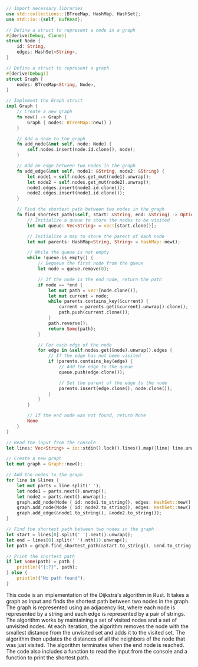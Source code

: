 ```rust
// Import necessary libraries
use std::collections::{BTreeMap, HashMap, HashSet};
use std::io::{self, BufRead};

// Define a struct to represent a node in a graph
#[derive(Debug, Clone)]
struct Node {
    id: String,
    edges: HashSet<String>,
}

// Define a struct to represent a graph
#[derive(Debug)]
struct Graph {
    nodes: BTreeMap<String, Node>,
}

// Implement the Graph struct
impl Graph {
    // Create a new graph
    fn new() -> Graph {
        Graph { nodes: BTreeMap::new() }
    }

    // Add a node to the graph
    fn add_node(&mut self, node: Node) {
        self.nodes.insert(node.id.clone(), node);
    }

    // Add an edge between two nodes in the graph
    fn add_edge(&mut self, node1: &String, node2: &String) {
        let node1 = self.nodes.get_mut(node1).unwrap();
        let node2 = self.nodes.get_mut(node2).unwrap();
        node1.edges.insert(node2.id.clone());
        node2.edges.insert(node1.id.clone());
    }

    // Find the shortest path between two nodes in the graph
    fn find_shortest_path(&self, start: &String, end: &String) -> Option<Vec<String>> {
        // Initialize a queue to store the nodes to be visited
        let mut queue: Vec<String> = vec![start.clone()];

        // Initialize a map to store the parent of each node
        let mut parents: HashMap<String, String> = HashMap::new();

        // While the queue is not empty
        while !queue.is_empty() {
            // Dequeue the first node from the queue
            let node = queue.remove(0);

            // If the node is the end node, return the path
            if node == *end {
                let mut path = vec![node.clone()];
                let mut current = node;
                while parents.contains_key(&current) {
                    current = parents.get(&current).unwrap().clone();
                    path.push(current.clone());
                }
                path.reverse();
                return Some(path);
            }

            // For each edge of the node
            for edge in &self.nodes.get(&node).unwrap().edges {
                // If the edge has not been visited
                if !parents.contains_key(edge) {
                    // Add the edge to the queue
                    queue.push(edge.clone());

                    // Set the parent of the edge to the node
                    parents.insert(edge.clone(), node.clone());
                }
            }
        }

        // If the end node was not found, return None
        None
    }
}

// Read the input from the console
let lines: Vec<String> = io::stdin().lock().lines().map(|line| line.unwrap()).collect();

// Create a new graph
let mut graph = Graph::new();

// Add the nodes to the graph
for line in &lines {
    let mut parts = line.split(' ');
    let node1 = parts.next().unwrap();
    let node2 = parts.next().unwrap();
    graph.add_node(Node { id: node1.to_string(), edges: HashSet::new() });
    graph.add_node(Node { id: node2.to_string(), edges: HashSet::new() });
    graph.add_edge(&node1.to_string(), &node2.to_string());
}

// Find the shortest path between two nodes in the graph
let start = lines[0].split(' ').next().unwrap();
let end = lines[0].split(' ').nth(1).unwrap();
let path = graph.find_shortest_path(&start.to_string(), &end.to_string());

// Print the shortest path
if let Some(path) = path {
    println!("{:?}", path);
} else {
    println!("No path found");
}
```

This code is an implementation of the Dijkstra's algorithm in Rust. It takes a graph as input and finds the shortest path between two nodes in the graph. The graph is represented using an adjacency list, where each node is represented by a string and each edge is represented by a pair of strings. The algorithm works by maintaining a set of visited nodes and a set of unvisited nodes. At each iteration, the algorithm removes the node with the smallest distance from the unvisited set and adds it to the visited set. The algorithm then updates the distances of all the neighbors of the node that was just visited. The algorithm terminates when the end node is reached. The code also includes a function to read the input from the console and a function to print the shortest path.